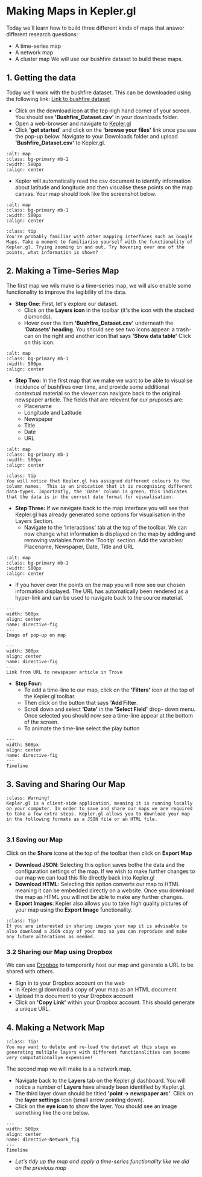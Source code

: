 # Making Maps in Kepler.gl

Today we'll learn how to build three different kinds of maps that answer different research questions:
- A time-series map 
- A network map
- A cluster map
We will use our bushfire dataset to build these maps. 

## 1. Getting the data

Today we'll work with the bushfire dataset. This can be downloaded using the following link: [Link to bushfire dataset](https://drive.google.com/file/d/1F6hGmtRJ9ZTbqq7cgcwbXeUJFNvkU8AG/view?usp=sharing)

* Click on the download icon at the top-righ hand corner of your screen. You should see **'Bushfire_Dataset.csv'** in your downloads folder. 
* Open a web-browser and navigate to [Kepler.gl](https://kepler.gl/demo) 
* Click **'get started'** and click on the **'browse your files'** link once you see the pop-up below. Navigate to your Downloads folder and upload **'Bushfire_Dataset.csv'** to Kepler.gl.

```{image} /images/Add_Data_to_Map.png
:alt: map
:class: bg-primary mb-1
:width: 500px
:align: center
```
* Kepler will automatically read the csv document to identify information about latitude and longitude and then visualise these points on the map canvas. Your map should look like the screenshot below.

```{image} /images/Kepler_upload.png
:alt: map
:class: bg-primary mb-1
:width: 500px
:align: center
```

`````{admonition} Getting Used to the Mapping Interface
:class: tip
You're probably familiar with other mapping interfaces such as Google Maps. Take a moment to familiarise yourself with the functionality of Kepler.gl. Trying zooming in and out. Try hovering over one of the points, what information is shown?
`````

## 2. Making a Time-Series Map
The first map we wils make is a time-series map, we will also enable some functionality to improve the legibility of the data. 

* **Step One:** First, let's explore our dataset. 
    * Click on the **Layers icon** in the toolbar (it's the icon with the stacked diamonds). 
    * Hover over the item **'Bushfire_Dataset.csv'** underneath the **'Datasets' heading**. You should see see two icons appear: a trash-can on the right and another icon that says **'Show data table'** Click on this icon. 

```{image} /images/Explore_Kepler_Datatable.png
:alt: map
:class: bg-primary mb-1
:width: 500px
:align: center
```
*  **Step Two:** In the first map that we make we want to be able to visualise incidence of bushfires over time, and provide some additional contextual material so the viewer can navigate back to the original newspaper article. The fields that are relevent for our pruposes are:
    * Placename
    * Longitude and Latitude
    * Newspaper
    * Title
    * Date
    * URL

```{image} /images/Data_Table.png
:alt: map
:class: bg-primary mb-1
:width: 500px
:align: center
```

`````{admonition} Data Types
:class: tip
You will notice that Kepler.gl has assigned different colours to the column names.  This is an indication that it is recognising different data-types. Importantly, the 'Date' column is green, this indicates that the data is in the correct date format for visualisation.  

`````
* **Step Three:** If we navigate back to the map interface you will see that Kepler.gl has already generated some options for visualisation in the Layers Section.  
    * Navigate to the 'Interactions' tab at the top of the toolbar. We can now change what information is displayed on the map by adding and removing variables from the 'Tooltip' section. Add the variables: Placename, Newspaper, Date, Title and URL

```{image} /images/Tooltip.png
:alt: map
:class: bg-primary mb-1
:width: 500px
:align: center
```
* If you hover over the points on the map you will now see our chosen information displayed. The URL has automatically been rendered as a hyper-link and can be used to navigate back to the source material. 

```{figure} /images/Tooltip_Interaction.png
---
width: 500px
align: center
name: directive-fig
---
Image of pop-up on map
```

```{figure} /images/Bushfire_Article_Link.png
---
width: 300px
align: center
name: directive-fig
---
Link from URL to newspaper article in Trove
```

* **Step Four:** 
    * To add a time-line to our map, click on the **'Filters'** icon at the top of the Kepler.gl toolbar. 
    * Then click on the button that says **'Add Filter**. 
    * Scroll down and select **'Date'** in the **'Select Field'** drop- down menu. Once selected you should now see a time-line appear at the bottom of the screen. 
    * To animate the time-line select the play button 

```{figure} /images/Timeline.png
---
width: 500px
align: center
name: directive-fig
---
Timeline
```

## 3. Saving and Sharing Our Map

`````{admonition} Downloading and Sharing your Map
:class: Warning!
Kepler.gl is a client-side application, meaning it is running locally on your computer. In order to save and share our maps we are required to take a few extra steps. Kepler.gl allows you to download your map in the following formats as a JSON file or an HTML file.  


`````

### 3.1 Saving our Map 

Click on the **Share** icone at the top of the toolbar then click on **Export Map**
* **Download JSON**: Selecting this option saves bothe the data and the configuration settings of the map. If we wish to make further changes to our map we can load this file directly back into Kepler.gl
* **Download HTML**: Selecting this option converts our map to HTML meaning it can be embedded directly on a website. Once you download the map as HTML you will not be able to make any further changes. 
* **Export Images**: Kepler also allows you to take high quality pictures of your map using the **Export Image** functionality. 

`````{admonition} Capturing Images of your Map
:class: Tip!
If you are interested in sharing images your map it is advisable to also download a JSON copy of your map so you can reproduce and make any future alterations as needed.  
`````

### 3.2 Sharing our Map using Dropbox
We can use [Dropbox](www.dropbox.com) to temporarily host our map and generate a URL to be shared with others. 
* Sign in to your Dropbox account on the web
* In Kepler.gl download a copy of your map as an HTML document
* Upload this document to your Dropbox account
* Click on **'Copy Link'** within your Dropbox account. This should generate a unique URL.
 

## 4. Making a Network Map

`````{admonition} Starting a New Map
:class: Tip!
You may want to delete and re-load the dataset at this stage as generating multiple layers with different functionalities can become very computationallye expensive!  
`````

The second map we will make is a a network map.  

* Navigate back to the **Layers** tab on the Kepler.gl dashboard. You will notice a number of **Layers** have already been identified by Kepler.gl. 
* The third layer down should be titled **'point -> newspaper arc'**. Click on the **layer settings** icon (small arrow pointing down).
* Click on the **eye icon** to show the layer. You should see an image something like the one below.

```{figure} /images/Network.png
---
width: 500px
align: center
name: directive-Network_fig
---
Timeline
```
* *Let's tidy up the map and apply a time-series functionality like we did on the previous map*




